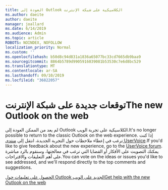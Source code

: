 ```yaml
---
title: العودة إلى Outlook الكلاسيكية على شبكة الإنترنت
ms.author: daeite
author: daeite
manager: joallard
ms.date: 6/14/2019
ms.audience: Admin
ms.topic: article
ROBOTS: NOINDEX, NOFOLLOW
localization_priority: Normal
ms.custom: ''
ms.openlocfilehash: b50d8c94d831a1836a65077bc33cd7665db9baa9
ms.sourcegitcommit: 8864b5789d9905916039081b53530c7e6d8bc529
ms.translationtype: MT
ms.contentlocale: ar-SA
ms.lasthandoff: 09/10/2019
ms.locfileid: "36822057"
---
```

# <a name="the-new-outlook-on-the-web"></a><span data-ttu-id="c9303-102">توقعات جديدة على شبكة الإنترنت</span><span class="sxs-lookup"><span data-stu-id="c9303-102">The new Outlook on the web</span></span>

<span data-ttu-id="c9303-103">لم يعد من الممكن العودة إلى Outlook الكلاسيكية على تجربة الويب.</span><span class="sxs-lookup"><span data-stu-id="c9303-103">It's no longer possible to return to the classic Outlook on the web experience.</span></span> <span data-ttu-id="c9303-104">إذا كنت ترغب في إعطاء ملاحظات حول التجربة الجديدة، انتقل إلى [منتدى UserVoice](https://go.microsoft.com/fwlink/?linkid=2103182).</span><span class="sxs-lookup"><span data-stu-id="c9303-104">If you'd like to give feedback about the new experience, go to the [UserVoice forum](https://go.microsoft.com/fwlink/?linkid=2103182).</span></span> <span data-ttu-id="c9303-105">يمكنك التصويت على الأفكار أو القضايا التي ترغب في معالجتها، وسنقوم بالرد مباشرة على أهم التعليقات والاقتراحات.</span><span class="sxs-lookup"><span data-stu-id="c9303-105">You can vote on the ideas or issues you'd like to see addressed, and we'll respond directly to the top comments and suggestions.</span></span>

[<span data-ttu-id="c9303-106">الحصول على تعليمات حول Outlook الجديد على الويب</span><span class="sxs-lookup"><span data-stu-id="c9303-106">Get help with the new Outlook on the web</span></span>](https://support.office.com/article/017014cd-2ad0-41ab-8473-6bd8c349d4f8)
